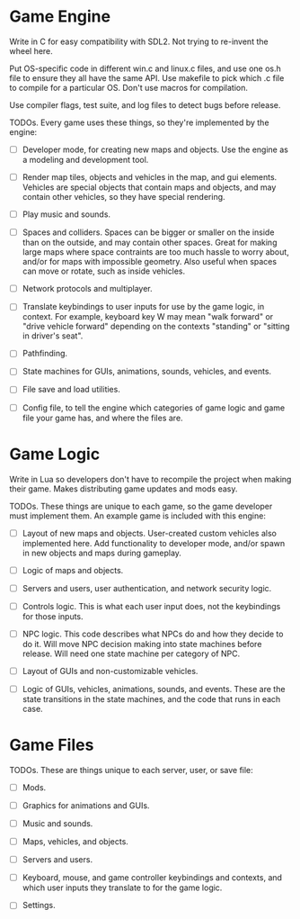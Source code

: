 # Game Engine

Write in C for easy compatibility with SDL2.
Not trying to re-invent the wheel here.

Put OS-specific code in different win.c and linux.c files, and use one os.h file to ensure they all have the same API. 
Use makefile to pick which .c file to compile for a particular OS. 
Don't use macros for compilation.

Use compiler flags, test suite, and log files to detect bugs before release.

TODOs. Every game uses these things, so they're implemented by the engine:

- [ ] Developer mode, for creating new maps and objects.
Use the engine as a modeling and development tool.

- [ ] Render map tiles, objects and vehicles in the map, and gui elements.
Vehicles are special objects that contain maps and objects, and may contain other vehicles, so they have special rendering.

- [ ] Play music and sounds.
- [ ] Spaces and colliders. 
Spaces can be bigger or smaller on the inside than on the outside, and may contain other spaces.
Great for making large maps where space contraints are too much hassle to worry about, and/or for maps with impossible geometry.
Also useful when spaces can move or rotate, such as inside vehicles.

- [ ] Network protocols and multiplayer.
- [ ] Translate keybindings to user inputs for use by the game logic, in context.
For example, keyboard key W may mean "walk forward" or "drive vehicle forward" depending on the contexts "standing" or "sitting in driver's seat".

- [ ] Pathfinding.
- [ ] State machines for GUIs, animations, sounds, vehicles, and events.
- [ ] File save and load utilities.
- [ ] Config file, to tell the engine which categories of game logic and game file your game has, and where the files are.

# Game Logic

Write in Lua so developers don't have to recompile the project when making their game. 
Makes distributing game updates and mods easy.

TODOs. These things are unique to each game, so the game developer must implement them. 
An example game is included with this engine:

- [ ] Layout of new maps and objects. User-created custom vehicles also implemented here.
Add functionality to developer mode, and/or spawn in new objects and maps during gameplay.

- [ ] Logic of maps and objects.
- [ ] Servers and users, user authentication, and network security logic.
- [ ] Controls logic. This is what each user input does, not the keybindings for those inputs.
- [ ] NPC logic. This code describes what NPCs do and how they decide to do it.
Will move NPC decision making into state machines before release. Will need one state machine per category of NPC.

- [ ] Layout of GUIs and non-customizable vehicles.
- [ ] Logic of GUIs, vehicles, animations, sounds, and events.
These are the state transitions in the state machines, and the code that runs in each case.

# Game Files

TODOs. These are things unique to each server, user, or save file:

- [ ] Mods.

- [ ] Graphics for animations and GUIs.
- [ ] Music and sounds.
- [ ] Maps, vehicles, and objects.
- [ ] Servers and users.
- [ ] Keyboard, mouse, and game controller keybindings and contexts, and which user inputs they translate to for the game logic.
- [ ] Settings.
